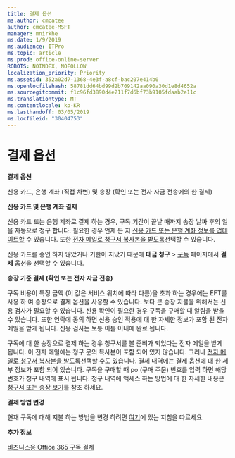 ```yaml
---
title: 결제 옵션
ms.author: cmcatee
author: cmcatee-MSFT
manager: mnirkhe
ms.date: 1/9/2019
ms.audience: ITPro
ms.topic: article
ms.prod: office-online-server
ROBOTS: NOINDEX, NOFOLLOW
localization_priority: Priority
ms.assetid: 352a02d7-1368-4e3f-a8cf-bac207e414b0
ms.openlocfilehash: 58781dd64bd99d2b709142aa090a30d1e8d4652a
ms.sourcegitcommit: f1c96fd3890d4e211f7d6bf73b9105fdaab2e11c
ms.translationtype: MT
ms.contentlocale: ko-KR
ms.lasthandoff: 03/05/2019
ms.locfileid: "30404753"
---
```

# <a name="payment-options"></a>결제 옵션

 **결제 옵션**
  
신용 카드, 은행 계좌 (직접 차변) 및 송장 (확인 또는 전자 자금 전송에의 한 결제)
  
 **신용 카드 및 은행 계좌 결제**
  
신용 카드 또는 은행 계좌로 결제 하는 경우, 구독 기간이 끝날 때까지 송장 날짜 후의 일을 자동으로 청구 합니다. 필요한 경우 언제 든 지 [신용 카드 또는 은행 계좌 정보를 업데이트할](https://docs.microsoft.com/office365/admin/subscriptions-and-billing/add-update-or-remove-credit-card-or-bank-account?view=o365-worldwide) 수 있습니다. 또한 [전자 메일로 청구서 복사본을 받도록](https://docs.microsoft.com/office365/admin/subscriptions-and-billing/pay-for-your-subscription?view=o365-worldwide#receive-a-copy-of-your-billing-statement-in-email)선택할 수 있습니다.
  
신용 카드를 승인 하지 않았거나 기한이 지났기 때문에 **대금 청구** \> [구독](https://portal.office.com/adminportal/home#/subscriptions) 페이지에서 **결제** 옵션을 선택할 수 있습니다. 
  
 **송장 기준 결제 (확인 또는 전자 자금 전송)**
  
구독 비용이 특정 금액 (이 값은 서비스 위치에 따라 다름)을 초과 하는 경우에는 EFT를 사용 하 여 송장으로 결제 옵션을 사용할 수 있습니다. 보다 큰 송장 지불을 위해서는 신용 검사가 필요할 수 있습니다. 신용 확인이 필요한 경우 구독을 구매할 때 알림을 받을 수 있습니다. 또한 연락에 동의 하면 신용 승인 적용에 대 한 자세한 정보가 포함 된 전자 메일을 받게 됩니다. 신용 검사는 보통 이틀 이내에 완료 됩니다.
  
구독에 대 한 송장으로 결제 하는 경우 청구서를 볼 준비가 되었다는 전자 메일을 받게 됩니다. 이 전자 메일에는 청구 문의 복사본이 포함 되어 있지 않습니다. 그러나 [전자 메일로 청구서 복사본을 받도록](https://docs.microsoft.com/office365/admin/subscriptions-and-billing/pay-for-your-subscription?view=o365-worldwide#receive-a-copy-of-your-billing-statement-in-email)선택할 수도 있습니다. 결제 내역에는 결제 옵션에 대 한 세부 정보가 포함 되어 있습니다. 구독을 구매할 때 po (구매 주문) 번호를 입력 하면 해당 번호가 청구 내역에 표시 됩니다. 청구 내역에 액세스 하는 방법에 대 한 자세한 내용은 [청구서 또는 송장 보기](https://docs.microsoft.com/office365/admin/subscriptions-and-billing/view-your-bill-or-invoice?view=o365-worldwide)를 참조 하세요.
  
 **결제 방법 변경**
  
현재 구독에 대해 지불 하는 방법을 변경 하려면 [여기](https://docs.microsoft.com/office365/admin/subscriptions-and-billing/change-payment-method?view=o365-worldwide)에 있는 지침을 따르세요.
  
 **추가 정보**
  
[비즈니스용 Office 365 구독 결제](https://docs.microsoft.com/office365/admin/subscriptions-and-billing/pay-for-your-subscription?view=o365-worldwide)
  

